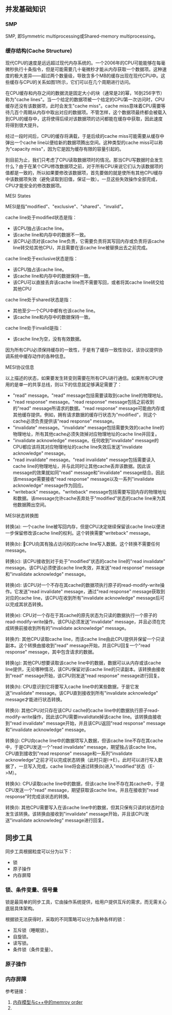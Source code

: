 

## 并发基础知识

### SMP

SMP, 即Symmetric multiprocessing或Shared-memory multiprocessing。






### 缓存结构(Cache Structure)

现代CPU的速度是远远超过现代内存系统的。一个2006年的CPU可能能够在每毫微秒执行十条指令，但是可能需要几十毫微秒才能从内存获取一个数据项。这种速度的极大差异——超过两个数量级，导致含多个MB的缓存出现在现代CPU中。这些缓存与CPU的关系如图1所示，它们可以在几个周期进行访问。

在CPU缓存和内存之间的数据流是固定大小的块（通常是2的幂，16到256字节）称为"cache lines"。当一个给定的数据项被一个给定的CPU第一次访问时，CPU缓存还没有该数据项，此时会发生"cache miss"。cache miss意味着CPU需要等待几百个周期从内存中取出对应的数据项。不管怎样，这个数据项最终都会被载入到CPU的缓存中，这将使得后续对该数据项的访问都能在缓存中获取，因此速度将得到很大提升。

经过一段时间后，CPU的缓存将满载，于是后续的cache miss可能需要从缓存中弹出一个cache line以便给新的数据项腾出空间。这种类型的cache miss可以称为"capacity miss"，因为它是因为缓存有限的容量引起的。


到目前为止，我们只考虑了CPU读取数据项时的情况。那当CPU写数据时会发生什么？由于在某个CPU修改数据项之前，对于所有CPU来说它们认为该数据项的值都是一致的，所以如果要修改该数据项，首先要做的就是使所有其他CPU缓存中该数据项失效（避免读取到旧值，保证一致）。一旦这些失效操作全部完成，CPU才能安全的修改数据项。





MESI States

MESI是指"modified"、"exclusive"、"shared"、"invalid"。

cache line处于modified状态是指：
- 该CPU独占该cache line。
- 该cache line和内存中的数据不一致。
- 该CPU必须对该cache line负责，它需要负责将其写回内存或负责将该cache line转交给其他CPU，并且需要在该cache line被替换出去之前完成。


cache line处于exclusive状态是指：
- 该CPU独占该cache line。
- 该cache line和内存中的数据保持一致。
- 该CPU可以直接丢弃该cache line而不需要写回，或者将其cache line转交给其他CPU


cache line处于shared状态是指：
- 其他至少一个CPU中都有也该cache line。
- 该cache line和内存中的数据保持一致。



cache line处于invalid是指：
- 该cache line为空，没有有效数据。


因为所有CPU必须保持缓存的一致性，于是有了缓存一致性协议，该协议提供协调系统中缓存动作的各种信息。

MESI协议信息

以上描述的状态，如果要发生转变则需要在所有CPU进行通信。如果所有CPU使用的是单一的共享总线，则以下的信息就足够满足需要了：
- "read" message。"read" message包括需要读取到cache line的物理地址。
- "read response" message。"read response" message包括之前收到的"read" message所请求的数据。"read response" message可能由内存或其他缓存提供。例如，拥有请求数据的缓存行状态为"modified"，则这个cache必须负责提供该"read response" message。
-  "invalidate" message。"invalidate" message包括需要失效的cache line的物理地址，所有其他cache必须失效掉对应物理地址的cache line并回复。
- "invalidate acknowledge" message。任何收到"invalidate" message的CPU都应该将其对应物理地址的cache line失效后发送"invalidate acknowledge" message。
- "read invalidate" message。"read invalidate" message包括需要读入cache line的物理地址，并与此同时让其他cache丢弃该数据。因此该message的效果就如同"read" message和"invalidate" message结合。因此该message需要接收"read response" message以及一系列"invalidate acknowledge" message作为回应。
- "writeback" message。"writeback" message包括需要写回内存的物理地址和数据。该message允许cache丢弃处于"modified"状态的cache line来为其他数据腾出空间。





MESI状态转换图


转换(a): 一个cache line被写回内存，但是CPU决定继续保留该cache line以便进一步保留修改该cache line的权利。这个转换需要"writeback" message。

转换(b): CPU向其有独占访问权的cache line写入数据。这个转换不需要任何message。

转换(c): 该CPU接收到对于处于"modified"状态的cache line的"read invalidate" message。该CPU必须使该cache line失效，并发送"read response" message和"invalidate acknowledge" message。

转换(d): 该CPU对一个不存在其cache的数据项执行原子的read-modify-write操作。它发送"read invalidate" message，通过"read response" message获取到对应的cache line，该CPU在收到所有"invalidate acknowledge" message后可以完成其状态转换。

转换(e): CPU对一个存在于其cache的原先状态为只读的数据执行一个原子的read-modify-write操作。该CPU必须发送"invalidate" message，并且必须在完成转换前接收到所有的"invalidate acknowledge" message。
 
转换(f): 其他CPU读取cache line，而该cache line由此CPU提供并保留一个只读副本。这个转换由接收到"read" message开始，并且CPU回复一个"read response" message，其中包含请求的数据。

转换(g): 其他CPU想要读取该cache line中的数据，数据可以从内存或该cache line提供，无论哪种情况，该CPU保留对该cache line的只读副本。该转换由接收到"read" message开始，该CPU则发送"read response" message进行回复。

转换(h): CPU意识到它将要写入cache line中的某些数据，于是它发送"invalidate" message。该CPU直到接收到所有"invalidate acknowledge" message才能进行状态转换。

转换(i): 其他CPU对只存在该CPU cache的cache line中的数据执行原子read-modify-write操作，因此该CPU需要invalidtate掉该cache line。该转换由接收到"read invalidate" message开始，并且该CPU返回"read response" message和"invalidate acknowledge" message。

转换(j): CPU向cache line中的数据项写入数据，但该cache line不存在其cache中，于是CPU发送一个"read invalidate" message，期望独占该cache line。CPU直到接收到"read response" message和一系列"invalidate acknowledge"之前才可以完成状态转换（此时只是I->E）。此时可以进行写入数据了，一旦写入完成，cache line将会通过转换(b)进入"modified"状态（E->M）。

转换(k): CPU读取cache line中的数据，但该cache line不存在其cache中，于是CPU发送一个"read" message，期望获取该cache line。并且在接收到"read response"时完成该状态的转换。

转换(l): 其他CPU需要写入在该cache line中的数据，但其只保有只读的状态时会发生该转换。该转换由接收到"invalidate" message开始，并且该CPU发送"invalidate acknowledeg" message进行回复。



## 同步工具

同步工具根据粒度可以分为以下：
- 锁
- 原子操作
- 内存屏障

### 锁、条件变量、信号量

锁是最简单的同步工具，它由操作系统提供，给用户提供互斥的需求，而无需关心底层具体架构。

根据锁无法获得时，采取的不同策略可以分为各种各样的锁：
- 互斥锁（睡眠锁）。
- 自旋锁。
- 读写锁。
- 条件锁（条件变量）。



### 原子操作


### 内存屏障

参考链接：
1. [内存模型与c++中的memroy order](https://www.cnblogs.com/ishen/p/13200838.html)
2. 

